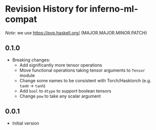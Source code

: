 # Revision History for inferno-ml-compat
*Note*: we use https://pvp.haskell.org/ (MAJOR.MAJOR.MINOR.PATCH)

## 0.1.0
* Breaking changes:
  - Add significantly more tensor operations
  - Move functional operations taking tensor arguments to `Tensor` module
  - Change some names to be consistent with Torch/Hasktorch (e.g. `tanH` -> `tanh`)
  - Add `bool` to `dtype` to support boolean tensors
  - Change `pow` to take any scalar argument

## 0.0.1
* Initial version
